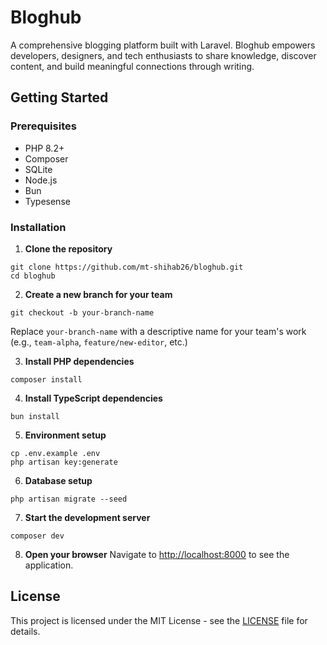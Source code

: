 # Bloghub

A comprehensive blogging platform built with Laravel. Bloghub empowers developers, designers, and tech enthusiasts to share knowledge, discover content, and build meaningful connections through writing.

## Getting Started

### Prerequisites

- PHP 8.2+
- Composer
- SQLite
- Node.js
- Bun
- Typesense

### Installation

1. **Clone the repository**

```shellscript
git clone https://github.com/mt-shihab26/bloghub.git
cd bloghub
```

2. **Create a new branch for your team**

```shellscript
git checkout -b your-branch-name
```

Replace `your-branch-name` with a descriptive name for your team's work (e.g., `team-alpha`, `feature/new-editor`, etc.)

3. **Install PHP dependencies**

```shellscript
composer install
```

4. **Install TypeScript dependencies**

```shellscript
bun install
```

5. **Environment setup**

```shellscript
cp .env.example .env
php artisan key:generate
```

6. **Database setup**

```shellscript
php artisan migrate --seed
```

7. **Start the development server**

```shellscript
composer dev
```

8. **Open your browser**
   Navigate to [http://localhost:8000](http://localhost:8000) to see the application.

## License

This project is licensed under the MIT License - see the [LICENSE](LICENSE) file for details.
